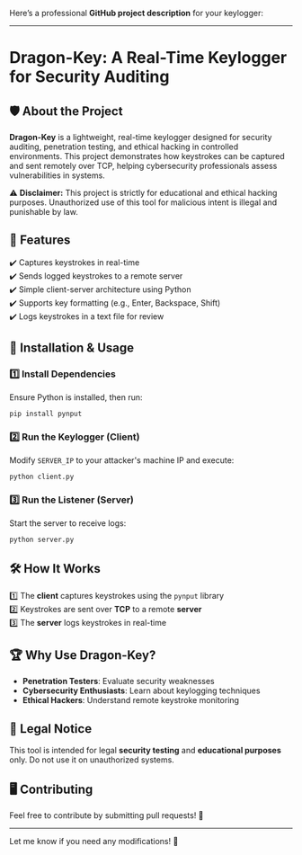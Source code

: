 Here’s a professional **GitHub project description** for your keylogger:  

---

# **Dragon-Key: A Real-Time Keylogger for Security Auditing**  

## 🛡️ **About the Project**  
**Dragon-Key** is a lightweight, real-time keylogger designed for security auditing, penetration testing, and ethical hacking in controlled environments. This project demonstrates how keystrokes can be captured and sent remotely over TCP, helping cybersecurity professionals assess vulnerabilities in systems.  

⚠️ **Disclaimer:** This project is strictly for educational and ethical hacking purposes. Unauthorized use of this tool for malicious intent is illegal and punishable by law.  

## 🎯 **Features**  
✔️ Captures keystrokes in real-time  
✔️ Sends logged keystrokes to a remote server  
✔️ Simple client-server architecture using Python  
✔️ Supports key formatting (e.g., Enter, Backspace, Shift)  
✔️ Logs keystrokes in a text file for review  

## 🔧 **Installation & Usage**  

### **1️⃣ Install Dependencies**  
Ensure Python is installed, then run:  
```bash
pip install pynput
```

### **2️⃣ Run the Keylogger (Client)**  
Modify `SERVER_IP` to your attacker's machine IP and execute:  
```bash
python client.py
```

### **3️⃣ Run the Listener (Server)**  
Start the server to receive logs:  
```bash
python server.py
```

## 🛠 **How It Works**  
1️⃣ The **client** captures keystrokes using the `pynput` library  
2️⃣ Keystrokes are sent over **TCP** to a remote **server**  
3️⃣ The **server** logs keystrokes in real-time  

## 🏆 **Why Use Dragon-Key?**  
- **Penetration Testers**: Evaluate security weaknesses  
- **Cybersecurity Enthusiasts**: Learn about keylogging techniques  
- **Ethical Hackers**: Understand remote keystroke monitoring  

## 📜 **Legal Notice**  
This tool is intended for legal **security testing** and **educational purposes** only. Do not use it on unauthorized systems.  

## 🖥️ **Contributing**  
Feel free to contribute by submitting pull requests! 🚀  

---  

Let me know if you need any modifications! 🚀
